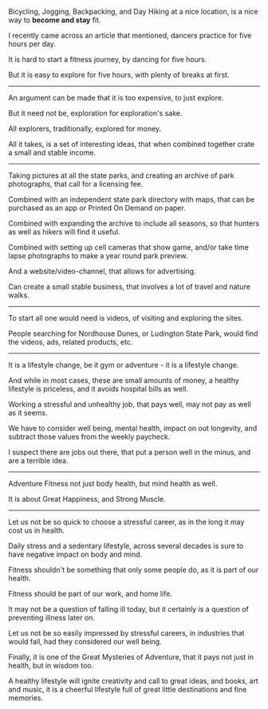 Bicycling, Jogging, Backpacking, and Day Hiking at a nice location,
is a nice way to __become and stay__ fit.

I recently came across an article that mentioned,
dancers practice for five hours per day.

It is hard to start a fitness journey,
by dancing for five hours.

But it is easy to explore for five hours,
with plenty of breaks at first.

---

An argument can be made that it is too expensive,
to just explore.

But it need not be,
exploration for exploration's sake.

All explorers, traditionally,
explored for money.

All it takes, is a set of interesting ideas,
that when combined together crate a small and stable income.

---

Taking pictures at all the state parks,
and creating an archive of park photographs, that call for a licensing fee.

Combined with an independent state park directory with maps,
that can be purchased as an app or Printed On Demand on paper.

Combined with expanding the archive to include all seasons,
so that hunters as well as hikers will find it useful.

Combined with setting up cell cameras that show game,
and/or take time lapse photographs to make a year round park preview.

And a website/video-channel,
that allows for advertising.

Can create a small stable business,
that involves a lot of travel and nature walks.

---

To start all one would need is videos,
of visiting and exploring the sites.

People searching for Nordhouse Dunes, or Ludington State Park,
would find the videos, ads, related products, etc.

---

It is a lifestyle change,
be it gym or adventure - it is a lifestyle change.

And while in most cases, these are small amounts of money,
a healthy lifestyle is priceless, and it avoids hospital bills as well.

Working a stressful and unhealthy job, that pays well,
may not pay as well as it seems.

We have to consider well being, mental health, impact on out longevity,
and subtract those values from the weekly paycheck.

I suspect there are jobs out there,
that put a person well in the minus, and are a terrible idea.

---

Adventure Fitness not just body health,
but mind health as well.

It is about Great Happiness,
and Strong Muscle.

---

Let us not be so quick to choose a stressful career,
as in the long it may cost us in health.

Daily stress and a sedentary lifestyle,
across several decades is sure to have negative impact on body and mind.

Fitness shouldn't be something that only some people do,
as it is part of our health.

Fitness should be part of our work,
and home life.

It may not be a question of falling ill today,
but it certainly is a question of preventing illness later on.

Let us not be so easily impressed by stressful careers,
in industries that would fail, had they considered our well being.

Finally, it is one of the Great Mysteries of Adventure,
that it pays not just in health, but in wisdom too.

A healthy lifestyle will ignite creativity and call to great ideas, and books, art and music,
it is a cheerful lifestyle full of great little destinations and fine memories.
